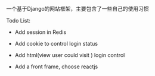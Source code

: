 一个基于Django的网站框架，主要包含了一些自己的使用习惯


Todo List:

* Add session in Redis

* Add cookie to control login status

* Add html(view user could visit ) login control

* Add a front frame, choose reactjs